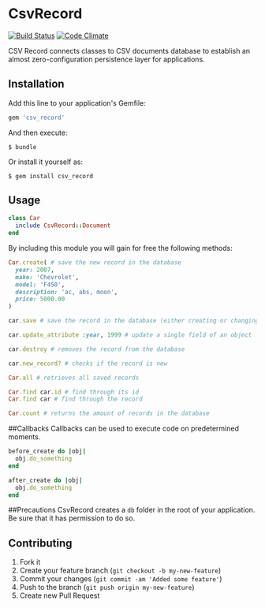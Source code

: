 # CsvRecord

[![Build Status](https://secure.travis-ci.org/lukasalexandre/csv_record.png)](http://travis-ci.org/lukasalexandre/csv_record) [![Code Climate](https://codeclimate.com/badge.png)](https://codeclimate.com/github/lukasalexandre/csv_record)

CSV Record connects classes to CSV documents database to establish an almost zero-configuration persistence layer for applications.

## Installation

Add this line to your application's Gemfile:

```ruby
gem 'csv_record'
```

And then execute:

```
$ bundle
```

Or install it yourself as:

```
$ gem install csv_record
```

## Usage

```ruby
class Car
  include CsvRecord::Document
end
```

By including this module you will gain for free the following methods:

```ruby
Car.create( # save the new record in the database
  year: 2007,
  make: 'Chevrolet',
  model: 'F450',
  description: 'ac, abs, moon',
  price: 5000.00
)

car.save # save the record in the database (either creating or changing)

car.update_attribute :year, 1999 # update a single field of an object

car.destroy # removes the record from the database

car.new_record? # checks if the record is new

Car.all # retrieves all saved records

Car.find car.id # find through its id
Car.find car # find through the record

Car.count # returns the amount of records in the database
```

##Callbacks
Callbacks can be used to execute code on predetermined moments.

```ruby
before_create do |obj|
  obj.do_something
end

after_create do |obj|
  obj.do_something
end
```

##Precautions
CsvRecord creates a `db` folder in the root of your application. Be sure that it has permission to do so.

## Contributing

1. Fork it
2. Create your feature branch (`git checkout -b my-new-feature`)
3. Commit your changes (`git commit -am 'Added some feature'`)
4. Push to the branch (`git push origin my-new-feature`)
5. Create new Pull Request
